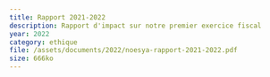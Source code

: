 ```yaml
---
title: Rapport 2021-2022
description: Rapport d'impact sur notre premier exercice fiscal
year: 2022
category: ethique
file: /assets/documents/2022/noesya-rapport-2021-2022.pdf
size: 666ko
---
```

